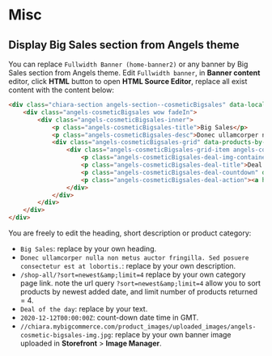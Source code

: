 # Misc

## Display Big Sales section from Angels theme

You can replace `Fullwidth Banner (home-banner2)` or any banner by Big Sales section from Angels theme. Edit `Fullwidth banner`, in **Banner content** editor, click **HTML** button to open **HTML Source Editor**, replace all exist content with the content below:

```html
<div class="chiara-section angels-section--cosmeticBigsales" data-local-banner-position="chiara-home-banner2">
    <div class="angels-cosmeticBigsales wow fadeIn">
        <div class="angels-cosmeticBigsales-inner">
            <p class="angels-cosmeticBigsales-title">Big Sales</p>
            <p class="angels-cosmeticBigsales-desc">Donec ullamcorper nulla non metus auctor fringilla. Sed posuere consectetur est at lobortis.</p>
            <div class="angels-cosmeticBigsales-grid" data-products-by-category="/shop-all/?sort=newest&amp;limit=4" data-template="angels/sections/cosmetic-bigsales-grid">
                <div class="angels-cosmeticBigsales-grid-item angels-cosmeticBigsales-grid-item--deal wow fadeIn">
                    <p class="angels-cosmeticBigsales-deal-img-container"><a href="#"><img class="angels-cosmeticBigsales-deal-img lazyload" src="data:image/gif;base64,R0lGODlhAQABAIAAAP///wAAACH5BAEAAAAALAAAAAABAAEAAAICRAEAOw==" data-src="//chiara.mybigcommerce.com/product_images/uploaded_images/angels-cosmetic-bigsales-img.jpg" width="570" height="480" alt="570x480"></a></p>
                    <p class="angels-cosmeticBigsales-deal-title">Deal of the day</p>
                    <p class="angels-cosmeticBigsales-deal-countdown" data-countdown="2020-12-12T00:00:00Z"><span class="item"><span class="day" data-countdown-day="">00</span> <span class="label">days</span></span> <span class="item seperator">:</span> <span class="item"><span class="hour" data-countdown-hour="">00</span> <span class="label">hours</span></span> <span class="item seperator">:</span> <span class="item"><span class="min" data-countdown-min="">00</span> <span class="label">mins</span></span> <span class="item seperator">:</span> <span class="item"><span class="sec" data-countdown-sec="">00</span> <span class="label">secs</span></span></p>
                    <p class="angels-cosmeticBigsales-deal-action"><a href="#">shop now</a></p>
                </div>
            </div>
        </div>
    </div>
</div>
```

You are freely to edit the heading, short description or product category:

- `Big Sales`: replace by your own heading.
- `Donec ullamcorper nulla non metus auctor fringilla. Sed posuere consectetur est at lobortis.`: replace by your own description.
- `/shop-all/?sort=newest&amp;limit=4` replace by your own category page link. note the url query `?sort=newest&amp;limit=4` allow you to sort products by newest added date, and limit number of products returned = 4.
- `Deal of the day`: replace by your text.
- `2020-12-12T00:00:00Z`: count-down date time in GMT.
- `//chiara.mybigcommerce.com/product_images/uploaded_images/angels-cosmetic-bigsales-img.jpg`: replace by your own banner image uploaded in **Storefront** > **Image Manager**.


